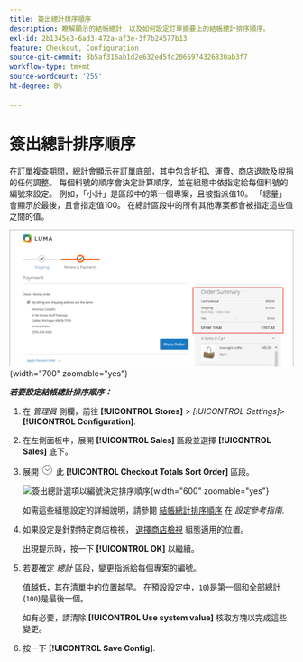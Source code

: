 ```yaml
---
title: 簽出總計排序順序
description: 瞭解顯示的結帳總計，以及如何設定訂單摘要上的結帳總計排序順序。
exl-id: 2b1345e3-6ad3-472a-af3e-3f7b24577b13
feature: Checkout, Configuration
source-git-commit: 8b5af316ab1d2e632ed5fc2066974326830ab3f7
workflow-type: tm+mt
source-wordcount: '255'
ht-degree: 0%

---
```


# 簽出總計排序順序

在訂單複查期間，總計會顯示在訂單底部，其中包含折扣、運費、商店退款及稅捐的任何調整。 每個料號的順序會決定計算順序，並在組態中依指定給每個料號的編號來設定。 例如，「小計」是區段中的第一個專案，且被指派值10。 「總量」會顯示於最後，且會指定值100。 在總計區段中的所有其他專案都會被指定這些值之間的值。

![「訂單摘要」會顯示結帳總計](./assets/storefront-checkout-totals.png){width="700" zoomable="yes"}

**_若要設定結帳總計排序順序：_**

1. 在 _管理員_ 側欄，前往 **[!UICONTROL Stores]** > _[!UICONTROL Settings]_>**[!UICONTROL Configuration]**.

1. 在左側面板中，展開 **[!UICONTROL Sales]** 區段並選擇 **[!UICONTROL Sales]** 底下。

1. 展開 ![展開選擇器](../assets/icon-display-expand.png) 此 **[!UICONTROL Checkout Totals Sort Order]** 區段。

   ![簽出總計選項以編號決定排序順序](../configuration-reference/sales/assets/sales-checkout-totals-sort-order.png){width="600" zoomable="yes"}

   如需這些組態設定的詳細說明，請參閱 [結帳總計排序順序](../configuration-reference/sales/sales.md#checkout-totals-sort-order) 在 _設定參考指南_.

1. 如果設定是針對特定商店檢視， [選擇商店檢視](../configuration-reference/scope-change.md#set-the-scope) 組態適用的位置。

   出現提示時，按一下 **[!UICONTROL OK]** 以繼續。

1. 若要確定 _總計_ 區段，變更指派給每個專案的編號。

   值越低，其在清單中的位置越早。 在預設設定中，`10`)是第一個和全部總計(`100`)是最後一個。

   如有必要，請清除 **[!UICONTROL Use system value]** 核取方塊以完成這些變更。

1. 按一下 **[!UICONTROL Save Config]**.
